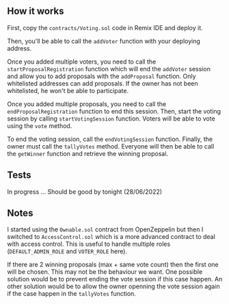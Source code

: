 ## How it works

First, copy the `contracts/Voting.sol` code in Remix IDE and deploy it.

Then, you'll be able to call the `addVoter` function with your deploying address.

Once you added multiple voters, you need to call the `startProposalRegistration` function
which will end the `addVoter` session and allow you to add proposals with the `addProposal` function.
Only whitelisted addresses can add proposals. If the owner has not been whitelisted, he won't be able to participate.

Once you added multiple proposals, you need to call the `endProposalRegistration` function to end this session.
Then, start the voting session by calling `startVotingSession` function. Voters will be able to vote using the `vote` method.

To end the voting session, call the `endVotingSession` function. Finally, the owner must call the `tallyVotes` method.
Everyone will then be able to call the `getWinner` function and retrieve the winning proposal.

## Tests

In progress ...
Should be good by tonight (28/06/2022)

## Notes

I started using the `Ownable.sol` contract from OpenZeppelin but then I switched to `AccessControl.sol`
which is a more advanced contract to deal with access control. This is useful to handle multiple roles (`DEFAULT_ADMIN_ROLE` and `VOTER_ROLE` here).

If there are 2 winning proposals (max + same vote count) then the first one will be chosen. This may not be the behaviour we want.
One possible solution would be to prevent ending the vote session if this case happen.
An other solution would be to allow the owner openning the vote session again if the case happen in the `tallyVotes` function.
